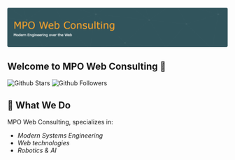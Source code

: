 ![banner](https://raw.githubusercontent.com/MPO-Web-Consulting/.github/main/assets/images/github-header-image.png)

## Welcome to MPO Web Consulting 👋

![Github Stars](https://img.shields.io/github/stars/MPO-Web-Consulting?logo=github&color=31545C)
![Github Followers](https://img.shields.io/github/followers/MPO-Web-Consulting?logo=github&color=31545C)

## 🚀 What We Do

MPO Web Consulting, specializes in:

- *Modern Systems Engineering*
- *Web technologies*
- *Robotics & AI*

<!--

**Here are some ideas to get you started:**

🙋‍♀️ A short introduction - what is your organization all about?
🌈 Contribution guidelines - how can the community get involved?
👩‍💻 Useful resources - where can the community find your docs? Is there anything else the community should know?
🍿 Fun facts - what does your team eat for breakfast?
🧙 Remember, you can do mighty things with the power of [Markdown](https://docs.github.com/github/writing-on-github/getting-started-with-writing-and-formatting-on-github/basic-writing-and-formatting-syntax)
-->
